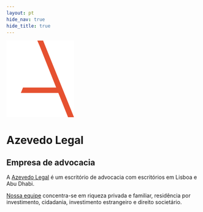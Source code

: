 ```yaml
---
layout: pt
hide_nav: true
hide_title: true
---
```


<div class="w-100 pv5 pl4 mt4-l flex flex-row items-end">
  <div class="w-20 w-10-ns w-10-l">
    <img src="../assets/logo.svg" alt="Azevedo Legal Logo" />
  </div>

  <div class="w-60 pl4">
    <h1 class="f1-l f2 fw3 ttu tracked mb0 soin-sans-pro">Azevedo Legal</h1>
    <h2 class="f6 fw7 gray ttu mt0 mb0">Empresa de advocacia</h2>
  </div>
</div>

<div class="w-80-l w-100 pa4 pb0 bt b--near-white flex-l flex-row-l">
  <p class="w-40-l w-100 f2 lh-copy">
    A <a href="/pt/sobre" class="dim red-al">Azevedo Legal</a> é um escritório de
    advocacia com escritórios em Lisboa e Abu Dhabi.
  </p>
  <p class="w-60-l pl4-l w-100 f2 lh-copy">
    <a href="/pt/equipe" class="dim red-al">Nossa equipe</a> concentra-se em
    riqueza privada e familiar, residência por investimento, cidadania,
    investimento estrangeiro e direito societário.
  </p>
</div>
